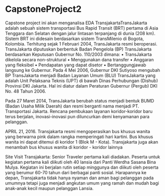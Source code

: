# CapstoneProject2
Capstone project ini akan menganalisa EDA TransjakartaTransJakarta adalah sebuah sistem transportasi Bus Rapid Transit (BRT) pertama di Asia Tenggara dan Selatan dengan jalur lintasan terpanjang di dunia (208 km). Sistem BRT ini didesain berdasarkan sistem TransMilenio di Bogota, Kolombia. Terhitung sejak 1 Februari 2004, TransJakarta resmi beroperasi. TransJakarta diputuskan berbentuk Badan Pengelola (BP) TransJakarta berdasarkan Keputusan Gubernur No. 110/2003 dimana: • TransJakarta dikelola secara non-struktural • Menggunakan dana transfer • Anggaran yang fleksibel • Pendapatan yang dapat disetor • Bertanggungjawab langsung ke Gubernur. Pada 4 Mei 2006, Gubernur DKI Sutiyoso mengubah BP TransJakarta menjadi Badan Layanan Umum (BLU) TransJakarta yang adalah Unit Pelaksana Teknis (UPT) di bawah Dinas Perhubungan (Dishub) Provinsi DKI Jakarta. Hal ini diatur dalam Peraturan Gubernur (Pergub) DKI No. 48 Tahun 2006. <br>

Pada 27 Maret 2014, TransJakarta berubah status menjadi bentuk BUMD (Badan Usaha Milik Daerah) dan resmi berganti nama menjadi PT. Transportasi Jakarta. Rencana pembukaan layanan koridor-koridor baru terus berjalan, inovasi-inovasi pun diluncurkan demi kenyamanan para pelanggan.<br>

APRIL 21, 2016. Transjakarta resmi mengoperasikan bus khusus wanita yang berwarna pink dalam rangka memperingati hari kartini. Bus khusus wanita ini dapat ditemui di koridor 1 (Blok M - Kota). Transjakarta juga akan menambah bus khusus wanita di koridor - koridor lainnya<br>

Site Visit Transjakarta: Senior Traveler pertama kali diadakan. Peserta untuk kegiatan pertama kali diikuti oleh 40 lansia dari Panti Werdha Sasana Bina Mulya. Kegiatan ini berjalan rutin setiap minggunya dan diikuti oleh peserta yang berumur 60-70 tahun dari berbagai panti sosial. Harapannya ke depan, Transjakarta tidak hanya nyaman dan aman bagi pelanggan pada umumnya tetapi juga menjadi angkutan umum yang ramah dan mudah bagi anak-anak kecil maupun pelanggan Lansia.
